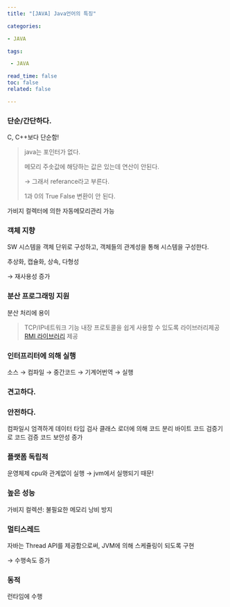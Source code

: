 ```yaml
---
title: "[JAVA] Java언어의 특징"

categories:

- JAVA

tags: 

 - JAVA

read_time: false
toc: false
related: false

---
```


### **단순/간단하다.**

C, C++보다 단순함!

> java는 포인터가 없다.
>
> 메모리 주솟값에 해당하는 값은 있는데 연산이 안된다.
>
> → 그래서 referance라고 부른다.
>
> 1과 0의 True False 변환이 안 된다.

가비지 컬렉터에 의한 자동메모리관리 가능

### 객체 지향

SW 시스템을 객체 단위로 구성하고, 객체들의 관계성을 통해 시스템을 구성한다.

추상화, 캡슐화, 상속, 다형성

→ 재사용성 증가

### 분산 프로그래밍 지원

분산 처리에 용이

> TCP/IP네트워크 기능 내장 프로토콜을 쉽게 사용할 수 있도록 라이브러리제공 [RMI 라이브러리](https://thefif19wlsvy.tistory.com/80) 제공

### 인터프리터에 의해 실행

소스 → 컴파일 → 중간코드 → 기계어번역 → 실행

### 견고하다.

### 안전하다.

컴파일시 엄격하게 데이터 타입 검사 클래스 로더에 의해 코드 분리 바이트 코드 검증기로 코드 검증 코드 보안성 증가

### 플랫폼 독립적

운영체제 cpu와 관계없이 실행 → jvm에서 실행되기 때문!

### 높은 성능

가비지 컬렉션: 불필요한 메모리 낭비 방지

### 멀티스레드

자바는 Thread API를 제공함으로써, JVM에 의해 스케쥴링이 되도록 구현

→ 수행속도 증가

### 동적

런타임에 수행